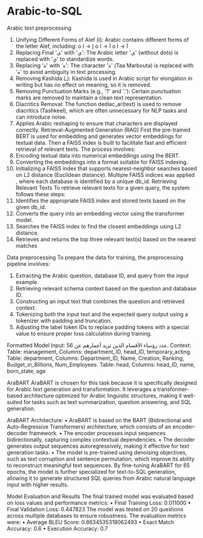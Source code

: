 # Arabic-to-SQL

Arabic text preprocessing
1.	Unifying Different Forms of Alef (ا): Arabic contains different forms of the letter Alef, including:
o	إ → ا
o	أ → ا
o	آ → ا 
2.	Replacing Final 'ى' with 'ي': The Arabic letter 'ى' (without dots) is replaced with 'ي' to standardize words.
3.	Replacing 'ة' with 'ه': The character 'ة' (Taa Marbouta) is replaced with 'ه' to avoid ambiguity in text processing.
4.	Removing Kashida (ـ): Kashida is used in Arabic script for elongation in writing but has no effect on meaning, so it is removed.
5.	Removing Punctuation Marks (e.g., '?' and '.'): Certain punctuation marks are removed to maintain a clean text representation.
6.	Diacritics Removal: The function dediac_ar(text) is used to remove diacritics (Tashkeel), which are often unnecessary for NLP tasks and can introduce noise.
7.	Applies Arabic reshaping to ensure that characters are displayed correctly.
Retrieval-Augmented Generation (RAG)
First the pre-trained BERT is used for embedding and generates vector embeddings for textual data. Then a FAISS index is built to facilitate fast and efficient retrieval of relevant texts. The process involves:
1.	Encoding textual data into numerical embeddings using the BERT.
2.	Converting the embeddings into a format suitable for FAISS indexing.
3.	Initializing a FAISS index that supports nearest-neighbor searches based on L2 distance (Euclidean distance).
Multiple FAISS indices was applied , where each database is identified by a unique db_id. 
Retrieving Relevant Texts
To retrieve relevant texts for a given query, the system follows these steps:
1.	Identifies the appropriate FAISS index and stored texts based on the given db_id.
2.	Converts the query into an embedding vector using the transformer model.
3.	Searches the FAISS index to find the closest embeddings using L2 distance.
4.	Retrieves and returns the top three relevant text(s) based on the nearest matches

Data preprocessing 
To prepare the data for training, the preprocessing pipeline involves:
1.	Extracting the Arabic question, database ID, and query from the input example.
2.	Retrieving relevant schema context based on the question and database ID.
3.	Constructing an input text that combines the question and retrieved context.
4.	Tokenizing both the input text and the expected query output using a tokenizer with padding and truncation.
5.	Adjusting the label token IDs to replace padding tokens with a special value to ensure proper loss calculation during training.

Formatted Model Input:
عدد رؤساء الأقسام الذين تزيد أعمارهم عن 56. Context: Table: management, Columns: department_ID, head_ID, temporary_acting. Table: department, Columns: Department_ID, Name, Creation, Ranking, Budget_in_Billions, Num_Employees. Table: head, Columns: head_ID, name, born_state, age

AraBART
AraBART is chosen for this task because it is specifically designed for Arabic text generation and transformation. It leverages a transformer-based architecture optimized for Arabic linguistic structures, making it well-suited for tasks such as text summarization, question answering, and SQL generation.

AraBART Architecture:
•	AraBART is based on the BART (Bidirectional and Auto-Regressive Transformers) architecture, which consists of an encoder-decoder framework.
•	The encoder processes input sequences bidirectionally, capturing complex contextual dependencies.
•	The decoder generates output sequences autoregressively, making it effective for text generation tasks.
•	The model is pre-trained using denoising objectives, such as text corruption and sentence permutation, which improve its ability to reconstruct meaningful text sequences.
By fine-tuning AraBART for 65 epochs, the model is further specialized for text-to-SQL generation, allowing it to generate structured SQL queries from Arabic natural language input with higher results.

Model Evaluation and Results
The final trained model was evaluated based on loss values and performance metrics:
•	Final Training Loss: 0.011000
•	Final Validation Loss: 0.447823
The model was tested on 20 questions across multiple databases to ensure robustness. The evaluation metrics were:
•	Average BLEU Score: 0.8634535319062493
•	Exact Match Accuracy: 0.6
•	Execution Accuracy: 0.7
